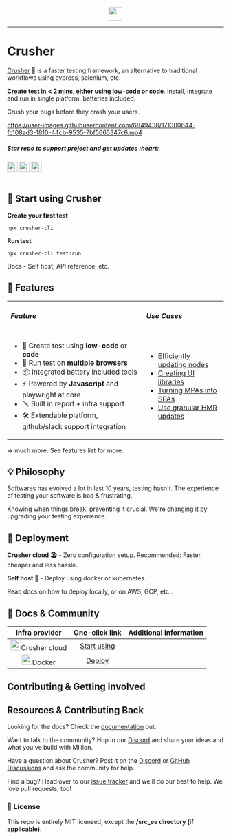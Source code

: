 <p align="center">
<img src="https://i.imgur.com/Z6wyajH.png" height="32" style="margin: 0 auto;"/>
</p>

<hr/>

<h1> Crusher</h1>

[Crusher](https://crusher.dev) 🦖 is a faster  testing framework, an alternative to traditional workflows using cypress, selenium, etc.

**Create test in < 2 mins, either using low-code or code**. Install, integrate and run in single platform, batteries included.

Crush your bugs before they crash your users.


https://user-images.githubusercontent.com/6849438/171300644-fc108ad3-1810-44cb-9535-7bf5665347c6.mp4

<div>
<h5> Star repo to support project and get updates :heart: </h5>
</div>

<div>
  <img src="https://img.shields.io/github/stars/crusherdev/crusher.svg?style=social&label=Star" height="24"/>  
    <img src="https://img.shields.io/github/forks/crusherdev/crusher.svg?style=social&label=Fork" height="24"/>
     <img src="https://img.shields.io/github/watchers/crusherdev/crusher.svg?style=social&label=Watch" height="24"/>
</div>
<br/>



## 🚀 Start using Crusher

**Create your first test**

```
npx crusher-cli
```


**Run test**

```
npx crusher-cli test:run
```

Docs - Self host, API reference, etc.

## 🔮 Features

<table>
  <tbody>
    <tr>
      <td>
        <h5>Feature</h5>
      </td>
      <td>
        <h5>Use Cases</h5>
      </td>
    </tr>
    <tr>
      <td>
        <ul>
            <li>🦁 Create test using <strong>low-code</strong> or  <strong>code</strong></li>
          <li>🌱 Run test on <strong>multiple browsers</strong></li>
          <li>📦 Integrated battery included tools</li>
          <li>⚡ Powered by <strong>Javascript</strong> and playwright at core</li>
          <li>🪛 Built in report + infra support</li>
          <li>🛠️ Extendable platform, github/slack support integration</li>
        </ul>
      </td>
      <td>
        <ul>
          <li><a href="https://millionjs.org/docs/api/basics/render">Efficiently updating nodes</a></li>
          <li><a href="https://github.com/aidenybai/hacky">Creating UI libraries</a></li>
          <li><a href="https://millionjs.org/docs/api/extra/router">Turning MPAs into SPAs</a></li>
          <li><a href="https://millionjs.org/docs/tooling/ssg-ssr">Use granular HMR updates</a></li>
        </ul>
      </td>
    </tr>
  </tbody>
</table>

=> much more. See features list for more.

## 💡 Philosophy

Softwares has evolved a lot in last 10 years, testing hasn't. The experience of testing your software is bad & frustrating.

Knowing when things break, preventing it crucial. We're changing it by upgrading your testing experience. 


## 🧱 Deployment

**Crusher cloud 🏖️** - Zero configuration setup. Recommended: Faster, cheaper and less hassle.

**Self host 🧱** - Deploy using docker or kubernetes. 

Read docs on how to deploy locally, or on AWS, GCP, etc..


## 📝 Docs & Community
|                                   **Infra provider**                                   |                                **One-click link**                                | **Additional information** |
| :------------------------------------------------------------------------------------: | :------------------------------------------------------------------------------: | :------------------------: |
| <div style=""> <img src="https://i.imgur.com/x2v2EpM.png" height="24px"/>Crusher cloud </div> | [Start using](https://app.crusher.dev) |                            |
| <div style=""> <img src="https://i.imgur.com/x2v2EpM.png" height="24px"/>Docker </div> | [Deploy](https://docs.crusher.dev/docs/self-host/how-to-setup-crusher-on-docker) |                            |



## Contributing & Getting involved


## Resources & Contributing Back

Looking for the docs? Check the [documentation](https://millionjs.org) out.

Want to talk to the community? Hop in our [Discord](https://discord.gg/X9yFbcV2rF) and share your ideas and what you've build with Million.

Have a question about Crusher? Post it on the [Discord](https://discord.gg/X9yFbcV2rF) or [GitHub Discussions](https://github.com/aidenybai/million/discussions) and ask the community for help.

Find a bug? Head over to our [issue tracker](https://github.com/aidenybai/million/issues) and we'll do our best to help. We love pull requests, too!

### 📝 License

This repo is entirely MIT licensed, except the **/src_ee directory (if applicable)**.
